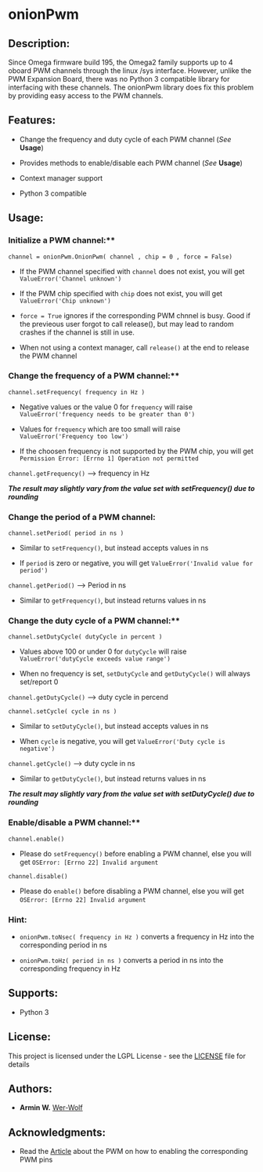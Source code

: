 # **onionPwm**



## **Description:**

Since Omega firmware build 195, the Omega2 family supports up to 4 oboard PWM channels through the linux /sys interface.
However, unlike the PWM Expansion Board, there was no Python 3 compatible library for interfacing with these channels.
The onionPwm library does fix this problem by providing easy access to the PWM channels.

## **Features:**

* Change the frequency and duty cycle of each PWM channel (*See* **Usage**)

* Provides methods to enable/disable each PWM channel (*See* **Usage**)

* Context manager support

* Python 3 compatible

## **Usage:**

### Initialize a PWM channel:**

```channel = onionPwm.OnionPwm( channel , chip = 0 , force = False)```

* If the PWM channel specified with ```channel``` does not exist, you will get ```ValueError('Channel unknown')```

* If the PWM chip specified with ```chip``` does not exist, you will get ```ValueError('Chip unknown')```

* ```force = True``` ignores if the corresponding PWM chnnel is busy. Good if the previeous user forgot to call release(), but may lead to random crashes if the channel is still in use.

* When not using a context manager, call ```release()``` at the end to release the PWM channel 

### Change the frequency of a PWM channel:**

```channel.setFrequency( frequency in Hz )```

* Negative values or the value 0 for ```frequency``` will raise ```ValueError('frequency needs to be greater than 0')```

* Values for ```frequency``` which are too small will raise ```ValueError('Frequency too low')```

* If the choosen frequency is not supported by the PWM chip, you will get ```Permission Error: [Errno 1] Operation not permitted```

```channel.getFrequency()``` --> frequency in Hz

***The result may slightly vary from the value set with setFrequency() due to rounding***

### Change the period of a PWM channel: ###

```channel.setPeriod( period in ns )```

* Similar to ```setFrequency()```, but instead accepts values in ns

* If ```period``` is zero or negative, you will get ```ValueError('Invalid value for period')```

```channel.getPeriod()``` --> Period in ns

* Similar to ```getFrequency()```, but instead returns values in ns

### Change the duty cycle of a PWM channel:**

```channel.setDutyCycle( dutyCycle in percent )```

* Values above 100 or under 0 for ```dutyCycle``` will raise ```ValueError('dutyCycle exceeds value range')```

* When no frequency is set, ```setDutyCycle``` and ```getDutyCycle()``` will always set/report 0

```channel.getDutyCycle()``` --> duty cycle in percend

```channel.setCycle( cycle in ns )```

* Similar to ```setDutyCycle()```, but instead accepts values in ns

* When ```cycle``` is negative, you will get ```ValueError('Duty cycle is negative')```

```channel.getCycle()``` --> duty cycle in ns

* Similar to ```getDutyCycle()```, but instead returns values in ns

***The result may slightly vary from the value set with setDutyCycle() due to rounding***

### Enable/disable a PWM channel:**

```channel.enable()```

* Please do ```setFrequency()``` before enabling a PWM channel, else you will get ```OSError: [Errno 22] Invalid argument```

```channel.disable()```

* Please do ```enable()``` before disabling a PWM channel, else you will get ```OSError: [Errno 22] Invalid argument```

### Hint: ###

* ```onionPwm.toNsec( frequency in Hz )``` converts a frequency in Hz into the corresponding period in ns

* ```onionPwm.toHz( period in ns )``` converts a period in ns into the corresponding frequency in Hz

## **Supports:**

* Python 3

## **License:**
This project is licensed under the LGPL License - see the [LICENSE](LICENSE) file for details

## **Authors:**

* **Armin W.** [Wer-Wolf](https://github.com/Wer-Wolf)

## **Acknowledgments:**

* Read the [Article](https://docs.onion.io/omega2-docs/generating-pwm-signals.html) about the PWM on how to enabling the corresponding PWM pins